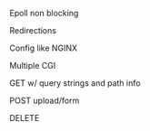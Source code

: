 Epoll non blocking

Redirections

Config like NGINX

Multiple CGI

GET w/ query strings and path info

POST upload/form

DELETE
